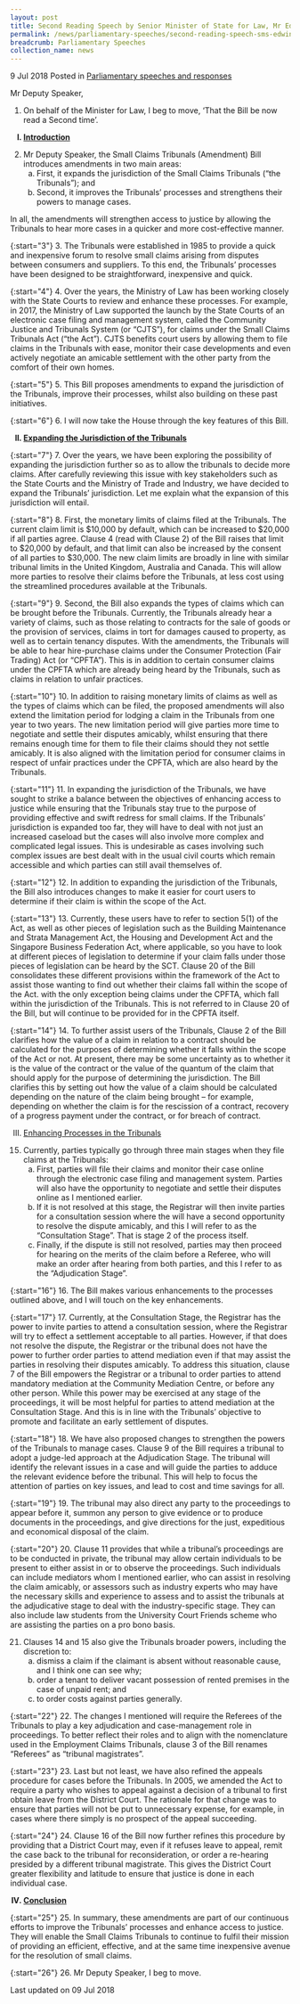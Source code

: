 ```yaml
---
layout: post
title: Second Reading Speech by Senior Minister of State for Law, Mr Edwin Tong, on the Small Claims Tribunal (Amendment) Bill
permalink: /news/parliamentary-speeches/second-reading-speech-sms-edwin-tong-small-claims-tribunal-bill
breadcrumb: Parliamentary Speeches
collection_name: news
---
```


9 Jul 2018 Posted in [Parliamentary speeches and responses](/news/parliamentary-speeches)

Mr Deputy Speaker,

1. On behalf of the Minister for Law, I beg to move, ‘That the Bill be now read a Second time’. 

<ol style="list-style-type: upper-roman; font-weight:bold;">
 <li><u>Introduction</u></li>
</ol>

<ol start="2">
<li> Mr Deputy Speaker, the Small Claims Tribunals (Amendment) Bill introduces amendments in two main areas:

<ol style="list-style-type: lower-alpha">
<li>First, it expands the jurisdiction of the Small Claims Tribunals (“the Tribunals”); and </li>
<li>Second, it improves the Tribunals’ processes and strengthens their powers to manage cases. </li>
</ol>

</li>
</ol>

In all, the amendments will strengthen access to justice by allowing the Tribunals to hear more cases in a quicker and more cost-effective manner.

{:start="3"}
3. The Tribunals were established in 1985 to provide a quick and inexpensive forum to resolve small claims arising from disputes between consumers and suppliers. To this end, the Tribunals’ processes have been designed to be straightforward, inexpensive and quick.

 
{:start="4"}
4. Over the years, the Ministry of Law has been working closely with the State Courts to review and enhance these processes. For example, in 2017, the Ministry of Law supported the launch by the State Courts of an electronic case filing and management system, called the Community Justice and Tribunals System (or “CJTS”), for claims under the Small Claims Tribunals Act (“the Act”). CJTS benefits court users by allowing them to file claims in the Tribunals with ease, monitor their case developments and even actively negotiate an amicable settlement with the other party from the comfort of their own homes.

 
{:start="5"}
5. This Bill proposes amendments to expand the jurisdiction of the Tribunals, improve their processes, whilst also building on these past initiatives.

 
{:start="6"}
6. I will now take the House through the key features of this Bill.

<ol start="2" style="list-style-type: upper-roman; font-weight:bold;">
 <li>  <u>Expanding the Jurisdiction of the Tribunals</u></li>
</ol>

{:start="7"}
7. Over the years, we have been exploring the possibility of expanding the jurisdiction further so as to allow the tribunals to decide more claims. After carefully reviewing this issue with key stakeholders such as the State Courts and the Ministry of Trade and Industry, we have decided to expand the Tribunals’ jurisdiction. Let me explain what the expansion of this jurisdiction will entail.

 
{:start="8"}
8. First, the monetary limits of claims filed at the Tribunals. The current claim limit is $10,000 by default, which can be increased to $20,000 if all parties agree. Clause 4 (read with Clause 2) of the Bill raises that limit to $20,000 by default, and that limit can also be increased by the consent of all parties to $30,000. The new claim limits are broadly in line with similar tribunal limits in the United Kingdom, Australia and Canada. This will allow more parties to resolve their claims before the Tribunals, at less cost using the streamlined procedures available at the Tribunals.

 
{:start="9"}
9. Second, the Bill also expands the types of claims which can be brought before the Tribunals. Currently, the Tribunals already hear a variety of claims, such as those relating to contracts for the sale of goods or the provision of services, claims in tort for damages caused to property, as well as to certain tenancy disputes. With the amendments, the Tribunals will be able to hear hire-purchase claims under the Consumer Protection (Fair Trading) Act (or “CPFTA”). This is in addition to certain consumer claims under the CPFTA which are already being heard by the Tribunals, such as claims in relation to unfair practices.

 
{:start="10"}
10. In addition to raising monetary limits of claims as well as the types of claims which can be filed, the proposed amendments will also extend the limitation period for lodging a claim in the Tribunals from one year to two years. The new limitation period will give parties more time to negotiate and settle their disputes amicably, whilst ensuring that there remains enough time for them to file their claims should they not settle amicably. It is also aligned with the limitation period for consumer claims in respect of unfair practices under the CPFTA, which are also heard by the Tribunals.

 
{:start="11"}
11. In expanding the jurisdiction of the Tribunals, we have sought to strike a balance between the objectives of enhancing access to justice while ensuring that the Tribunals stay true to the purpose of providing effective and swift redress for small claims. If the Tribunals’ jurisdiction is expanded too far, they will have to deal with not just an increased caseload but the cases will also involve more complex and complicated legal issues. This is undesirable as cases involving such complex issues are best dealt with in the usual civil courts which remain accessible and which parties can still avail themselves of.

 
{:start="12"}
12. In addition to expanding the jurisdiction of the Tribunals, the Bill also introduces changes to make it easier for court users to determine if their claim is within the scope of the Act.

 
{:start="13"}
13. Currently, these users have to refer to section 5(1) of the Act, as well as other pieces of legislation such as the Building Maintenance and Strata Management Act, the Housing and Development Act and the Singapore Business Federation Act, where applicable, so you have to look at different pieces of legislation to determine if your claim falls under those pieces of legislation can be heard by the SCT. Clause 20 of the Bill consolidates these different provisions within the framework of the Act to assist those wanting to find out whether their claims fall within the scope of the Act. with the only exception being claims under the CPFTA, which fall within the jurisdiction of the Tribunals. This is not referred to in Clause 20 of the Bill, but will continue to be provided for in the CPFTA itself.

 
{:start="14"}
14. To further assist users of the Tribunals, Clause 2 of the Bill clarifies how the value of a claim in relation to a contract should be calculated for the purposes of determining whether it falls within the scope of the Act or not. At present, there may be some uncertainty as to whether it is the value of the contract or the value of the quantum of the claim that should apply for the purpose of determining the jurisdiction. The Bill clarifies this by setting out how the value of a claim should be calculated depending on the nature of the claim being brought – for example, depending on whether the claim is for the rescission of a contract, recovery of a progress payment under the contract, or for breach of contract.



<ol start="3" style="list-style-type: upper-roman">
<li><u>Enhancing Processes in the Tribunals</u></li>
</ol>

<ol start="15">
<li> Currently, parties typically go through three main stages when they file claims at the Tribunals:

<ol style="list-style-type: lower-alpha">
<li>First, parties will file their claims and monitor their case online through the electronic case filing and                            management system. Parties will also have the opportunity to negotiate and settle their disputes online as I mentioned earlier.</li>
<li>If it is not resolved at this stage, the Registrar will then invite parties for a consultation session where                         the will have a second opportunity to resolve the dispute amicably, and this I will refer to as the “Consultation Stage”. That is stage 2 of the process itself.</li>
<li> Finally, if the dispute is still not resolved, parties may then proceed for hearing on the merits of the claim                     before a Referee, who will make an order after hearing from both parties, and this I refer to as the                  “Adjudication Stage”.</li>
</ol>


</li>
</ol>

{:start="16"}
16. The Bill makes various enhancements to the processes outlined above, and I will touch on the key enhancements.

 
{:start="17"}
17. Currently, at the Consultation Stage, the Registrar has the power to invite parties to attend a consultation session, where the Registrar will try to effect a settlement acceptable to all parties. However, if that does not resolve the dispute, the Registrar or the tribunal does not have the power to further order parties to attend mediation even if that may assist the parties in resolving their disputes amicably. To address this situation, clause 7 of the Bill empowers the Registrar or a tribunal to order parties to attend mandatory mediation at the Community Mediation Centre, or before any other person. While this power may be exercised at any stage of the proceedings, it will be most helpful for parties to attend mediation at the Consultation Stage. And this is in line with the Tribunals’ objective to promote and facilitate an early settlement of disputes.

 
{:start="18"}
18. We have also proposed changes to strengthen the powers of the Tribunals to manage cases. Clause 9 of the Bill requires a tribunal to adopt a judge-led approach at the Adjudication Stage. The tribunal will identify the relevant issues in a case and will guide the parties to adduce the relevant evidence before the tribunal. This will help to focus the attention of parties on key issues, and lead to cost and time savings for all.

 
{:start="19"}
19. The tribunal may also direct any party to the proceedings to appear before it, summon any person to give evidence or to produce documents in the proceedings, and give directions for the just, expeditious and economical disposal of the claim.

 
{:start="20"}
20. Clause 11 provides that while a tribunal’s proceedings are to be conducted in private, the tribunal may allow certain individuals to be present to either assist in or to observe the proceedings. Such individuals can include mediators whom I mentioned earlier, who can assist in resolving the claim amicably, or assessors such as industry experts who may have the necessary skills and experience to assess and to assist the tribunals at the adjudicative stage to deal with the industry-specific stage. They can also include law students from the University Court Friends scheme who are assisting the parties on a pro bono basis.

<ol start="21">
<li>Clauses 14 and 15 also give the Tribunals broader powers, including the discretion to:

<ol style="list-style-type: lower-alpha">
<li>dismiss a claim if the claimant is absent without reasonable cause, and I think one can see why;</li>
<li>order a tenant to deliver vacant possession of rented premises in the case of unpaid rent; and </li>
<li>to order costs against parties generally. </li>

</ol>
</li>
</ol>

{:start="22"}
22. The changes I mentioned will require the Referees of the Tribunals to play a key adjudication and case-management role in proceedings. To better reflect their roles and to align with the nomenclature used in the Employment Claims Tribunals, clause 3 of the Bill renames “Referees” as “tribunal magistrates”.

 
{:start="23"}
23. Last but not least, we have also refined the appeals procedure for cases before the Tribunals. In 2005, we amended the Act to require a party who wishes to appeal against a decision of a tribunal to first obtain leave from the District Court. The rationale for that change was to ensure that parties will not be put to unnecessary expense, for example, in cases where there simply is no prospect of the appeal succeeding.

 
{:start="24"}
24. Clause 16 of the Bill now further refines this procedure by providing that a District Court may, even if it refuses leave to appeal, remit the case back to the tribunal for reconsideration, or order a re-hearing presided by a different tribunal magistrate. This gives the District Court greater flexibility and latitude to ensure that justice is done in each individual case.


<ol start="4" style="list-style-type: upper-roman; font-weight: bold;">
 <li><u>Conclusion</u></li>
</ol>

{:start="25"}
25. In summary, these amendments are part of our continuous efforts to improve the Tribunals’ processes and enhance access to justice. They will enable the Small Claims Tribunals to continue to fulfil their mission of providing an efficient, effective, and at the same time inexpensive avenue for the resolution of small claims.

 
{:start="26"}
26. Mr Deputy Speaker, I beg to move.

<p class="right-side-updated">Last updated on 09 Jul 2018 </p>
